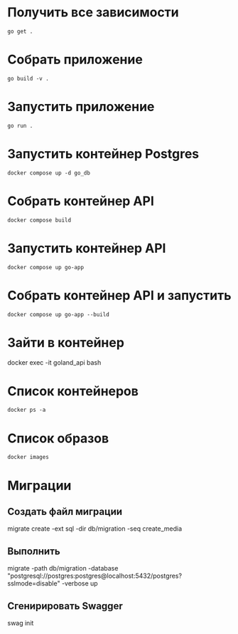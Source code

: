 # Получить все зависимости
`go get .`

# Собрать приложение
`go build -v .`

# Запустить приложение
`go run .`

# Запустить контейнер Postgres
`docker compose up -d go_db`

# Собрать контейнер API
`docker compose build`

# Запустить контейнер API
`docker compose up go-app`

# Собрать контейнер API и запустить
`docker compose up go-app --build`

# Зайти в контейнер
docker exec -it goland_api bash

# Список контейнеров
`docker ps -a`

# Список образов
`docker images`

# Миграции
## Создать файл миграции
migrate create -ext sql -dir db/migration -seq create_media

## Выполнить
migrate -path db/migration -database "postgresql://postgres:postgres@localhost:5432/postgres?sslmode=disable" -verbose up

## Сгенирировать Swagger
swag init